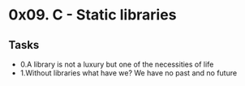 # 0x09. C - Static libraries

## Tasks 

* 0.A library is not a luxury but one of the necessities of life
* 1.Without libraries what have we? We have no past and no future

